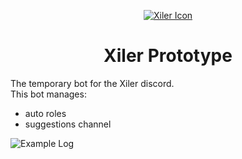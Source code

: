 <!--
    ©Xiler - Arthurdw
    Xiler is under a CC0-1.0 License (View the license here: https://legal.xiler.net/license)
    By proceeding to this site you agree with our ToS. (View the tos here: https://legal.xiler.net/tos)
-->
<!-- Xiler Icon -->
<p align="center">
    <a href="https://prototype.xiler.net">
        <img src="https://prototype.xiler.net/assets/logo-128x.png" alt="Xiler Icon" >
    </a>
</p>
<h1 align="center">Xiler Prototype</h1>

<!-- Description -->
The temporary bot for the Xiler discord.  
This bot manages:
* auto roles
* suggestions channel 

![Example Log](https://brain.is-inside.me/kIuGQkhG.png)